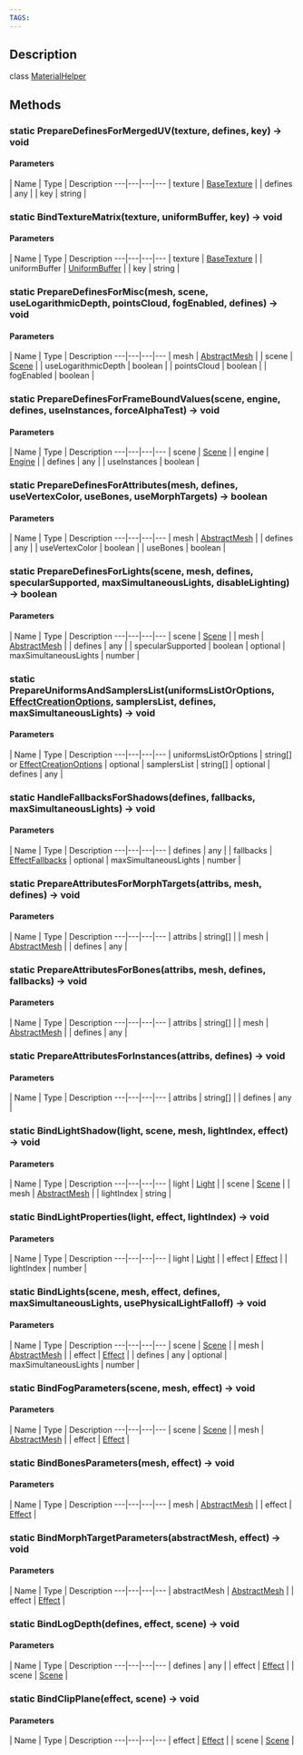 ```yaml
---
TAGS:
---
```

## Description

class [MaterialHelper](/classes/3.1/MaterialHelper)



## Methods

### static PrepareDefinesForMergedUV(texture, defines, key) &rarr; void



#### Parameters
 | Name | Type | Description
---|---|---|---
 | texture | [BaseTexture](/classes/3.1/BaseTexture) | 
 | defines | any | 
 | key | string | 
### static BindTextureMatrix(texture, uniformBuffer, key) &rarr; void



#### Parameters
 | Name | Type | Description
---|---|---|---
 | texture | [BaseTexture](/classes/3.1/BaseTexture) | 
 | uniformBuffer | [UniformBuffer](/classes/3.1/UniformBuffer) | 
 | key | string | 
### static PrepareDefinesForMisc(mesh, scene, useLogarithmicDepth, pointsCloud, fogEnabled, defines) &rarr; void



#### Parameters
 | Name | Type | Description
---|---|---|---
 | mesh | [AbstractMesh](/classes/3.1/AbstractMesh) | 
 | scene | [Scene](/classes/3.1/Scene) | 
 | useLogarithmicDepth | boolean | 
 | pointsCloud | boolean | 
 | fogEnabled | boolean | 
### static PrepareDefinesForFrameBoundValues(scene, engine, defines, useInstances, forceAlphaTest) &rarr; void



#### Parameters
 | Name | Type | Description
---|---|---|---
 | scene | [Scene](/classes/3.1/Scene) | 
 | engine | [Engine](/classes/3.1/Engine) | 
 | defines | any | 
 | useInstances | boolean | 
### static PrepareDefinesForAttributes(mesh, defines, useVertexColor, useBones, useMorphTargets) &rarr; boolean



#### Parameters
 | Name | Type | Description
---|---|---|---
 | mesh | [AbstractMesh](/classes/3.1/AbstractMesh) | 
 | defines | any | 
 | useVertexColor | boolean | 
 | useBones | boolean | 
### static PrepareDefinesForLights(scene, mesh, defines, specularSupported, maxSimultaneousLights, disableLighting) &rarr; boolean



#### Parameters
 | Name | Type | Description
---|---|---|---
 | scene | [Scene](/classes/3.1/Scene) | 
 | mesh | [AbstractMesh](/classes/3.1/AbstractMesh) | 
 | defines | any | 
 | specularSupported | boolean | 
optional | maxSimultaneousLights | number | 
### static PrepareUniformsAndSamplersList(uniformsListOrOptions, [EffectCreationOptions](/classes/3.1/EffectCreationOptions), samplersList, defines, maxSimultaneousLights) &rarr; void



#### Parameters
 | Name | Type | Description
---|---|---|---
 | uniformsListOrOptions | string[] or [EffectCreationOptions](/classes/3.1/EffectCreationOptions) | 
optional | samplersList | string[] | 
optional | defines | any | 
### static HandleFallbacksForShadows(defines, fallbacks, maxSimultaneousLights) &rarr; void



#### Parameters
 | Name | Type | Description
---|---|---|---
 | defines | any | 
 | fallbacks | [EffectFallbacks](/classes/3.1/EffectFallbacks) | 
optional | maxSimultaneousLights | number | 
### static PrepareAttributesForMorphTargets(attribs, mesh, defines) &rarr; void



#### Parameters
 | Name | Type | Description
---|---|---|---
 | attribs | string[] | 
 | mesh | [AbstractMesh](/classes/3.1/AbstractMesh) | 
 | defines | any | 
### static PrepareAttributesForBones(attribs, mesh, defines, fallbacks) &rarr; void



#### Parameters
 | Name | Type | Description
---|---|---|---
 | attribs | string[] | 
 | mesh | [AbstractMesh](/classes/3.1/AbstractMesh) | 
 | defines | any | 
### static PrepareAttributesForInstances(attribs, defines) &rarr; void



#### Parameters
 | Name | Type | Description
---|---|---|---
 | attribs | string[] | 
 | defines | any | 
### static BindLightShadow(light, scene, mesh, lightIndex, effect) &rarr; void



#### Parameters
 | Name | Type | Description
---|---|---|---
 | light | [Light](/classes/3.1/Light) | 
 | scene | [Scene](/classes/3.1/Scene) | 
 | mesh | [AbstractMesh](/classes/3.1/AbstractMesh) | 
 | lightIndex | string | 
### static BindLightProperties(light, effect, lightIndex) &rarr; void



#### Parameters
 | Name | Type | Description
---|---|---|---
 | light | [Light](/classes/3.1/Light) | 
 | effect | [Effect](/classes/3.1/Effect) | 
 | lightIndex | number | 
### static BindLights(scene, mesh, effect, defines, maxSimultaneousLights, usePhysicalLightFalloff) &rarr; void



#### Parameters
 | Name | Type | Description
---|---|---|---
 | scene | [Scene](/classes/3.1/Scene) | 
 | mesh | [AbstractMesh](/classes/3.1/AbstractMesh) | 
 | effect | [Effect](/classes/3.1/Effect) | 
 | defines | any | 
optional | maxSimultaneousLights | number | 
### static BindFogParameters(scene, mesh, effect) &rarr; void



#### Parameters
 | Name | Type | Description
---|---|---|---
 | scene | [Scene](/classes/3.1/Scene) | 
 | mesh | [AbstractMesh](/classes/3.1/AbstractMesh) | 
 | effect | [Effect](/classes/3.1/Effect) | 
### static BindBonesParameters(mesh, effect) &rarr; void



#### Parameters
 | Name | Type | Description
---|---|---|---
 | mesh | [AbstractMesh](/classes/3.1/AbstractMesh) | 
 | effect | [Effect](/classes/3.1/Effect) | 
### static BindMorphTargetParameters(abstractMesh, effect) &rarr; void



#### Parameters
 | Name | Type | Description
---|---|---|---
 | abstractMesh | [AbstractMesh](/classes/3.1/AbstractMesh) | 
 | effect | [Effect](/classes/3.1/Effect) | 
### static BindLogDepth(defines, effect, scene) &rarr; void



#### Parameters
 | Name | Type | Description
---|---|---|---
 | defines | any | 
 | effect | [Effect](/classes/3.1/Effect) | 
 | scene | [Scene](/classes/3.1/Scene) | 
### static BindClipPlane(effect, scene) &rarr; void



#### Parameters
 | Name | Type | Description
---|---|---|---
 | effect | [Effect](/classes/3.1/Effect) | 
 | scene | [Scene](/classes/3.1/Scene) | 
